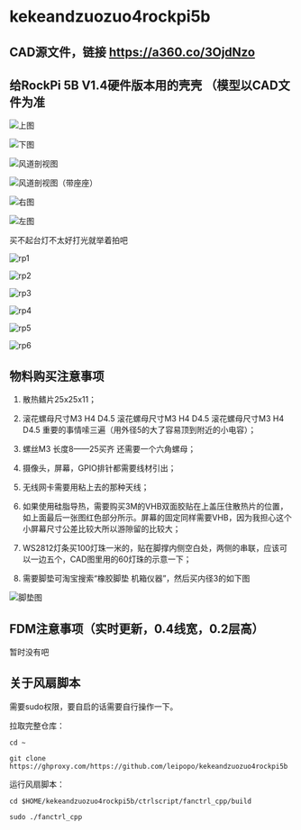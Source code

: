# kekeandzuozuo4rockpi5b 

## CAD源文件，链接 https://a360.co/3OjdNzo

## 给RockPi 5B V1.4硬件版本用的壳壳 （模型以CAD文件为准

![上图](/img/P1.jpg "上图")

![下图](/img/P2.jpg "下图")

![风道剖视图](/img/P3.jpg "风道剖视图")

![风道剖视图（带座座）](/img/P4.jpg "风道剖视图（带座座）")

![右图](/img/P5.jpg "右图")

![左图](/img/P6.jpg "左图")

买不起台灯不太好打光就举着拍吧

![rp1](/img/rp1.jpg "图")

![rp2](/img/rp2.jpg "图")

![rp3](/img/rp3.jpg "图")

![rp4](/img/rp4.jpg "图")

![rp5](/img/rp5.jpg "图")

![rp6](/img/rp6.jpg "图")

## 物料购买注意事项

1. 散热鳍片25x25x11；

2. 滚花螺母尺寸M3 H4 D4.5
滚花螺母尺寸M3 H4 D4.5
滚花螺母尺寸M3 H4 D4.5
重要的事情嗦三遍（用外径5的大了容易顶到附近的小电容）；

3. 螺丝M3 长度8——25买齐 还需要一个六角螺母；

4. 摄像头，屏幕，GPIO排针都需要线材引出；

5. 无线网卡需要用粘上去的那种天线；

6. 如果使用硅脂导热，需要购买3M的VHB双面胶贴在上盖压住散热片的位置，如上面最后一张图红色部分所示。屏幕的固定同样需要VHB，因为我担心这个小屏幕尺寸公差比较大所以游隙留的比较大；

7. WS2812灯条买100灯珠一米的，贴在脚撑内侧空白处，两侧的串联，应该可以一边五个，CAD图里用的60灯珠的示意一下；

8. 需要脚垫可淘宝搜索“橡胶脚垫 机箱仪器”，然后买内径3的如下图

![脚垫图](/img/jiaodian.jpg "脚垫图")

## FDM注意事项（实时更新，0.4线宽，0.2层高）

暂时没有吧

## 关于风扇脚本

需要sudo权限，要自启的话需要自行操作一下。

拉取完整仓库：

```cd ~```

```git clone https://ghproxy.com/https://github.com/leipopo/kekeandzuozuo4rockpi5b```

运行风扇脚本：

```cd $HOME/kekeandzuozuo4rockpi5b/ctrlscript/fanctrl_cpp/build```

```sudo ./fanctrl_cpp```
